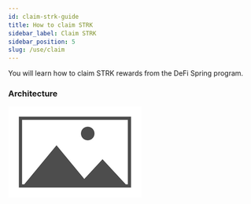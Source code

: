 ```yaml
---
id: claim-strk-guide
title: How to claim STRK
sidebar_label: Claim STRK
sidebar_position: 5
slug: /use/claim
---
```


You will learn how to claim STRK rewards from the DeFi Spring program.

### Architecture

![My Image](images/placeholder.png)